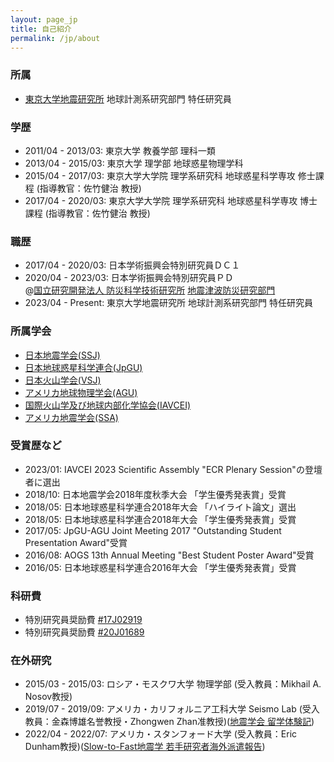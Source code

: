 ```yaml
---
layout: page_jp
title: 自己紹介
permalink: /jp/about
---
```


### <strong>所属</strong>
- [東京大学地震研究所](https://www.eri.u-tokyo.ac.jp/) 地球計測系研究部門 特任研究員

### <strong>学歴</strong>
- 2011/04 - 2013/03: 東京大学 教養学部 理科一類
- 2013/04 - 2015/03: 東京大学 理学部 地球惑星物理学科
- 2015/04 - 2017/03: 東京大学大学院 理学系研究科 地球惑星科学専攻 修士課程 (指導教官：佐竹健治 教授)
- 2017/04 - 2020/03: 東京大学大学院 理学系研究科 地球惑星科学専攻 博士課程 (指導教官：佐竹健治 教授)

### <strong>職歴</strong>
- 2017/04 - 2020/03: 日本学術振興会特別研究員ＤＣ１
- 2020/04 - 2023/03: 日本学術振興会特別研究員ＰＤ <br>
   @[国立研究開発法人 防災科学技術研究所](https://www.bosai.go.jp/) [地震津波防災研究部門](https://www.bosai.go.jp/activity_special/researcher/earthquake-tsunami/index.html)
- 2023/04 - Present: 東京大学地震研究所 地球計測系研究部門 特任研究員

### <strong>所属学会</strong>
- [日本地震学会(SSJ)](https://www.zisin.jp/)
- [日本地球惑星科学連合(JpGU)](http://www.jpgu.org/)
- [日本火山学会(VSJ)](http://www.kazan-g.sakura.ne.jp/J/index.html)
- [アメリカ地球物理学会(AGU)](https://www.agu.org/)
- [国際火山学及び地球内部化学協会(IAVCEI)](https://www.iavceivolcano.org/)
- [アメリカ地震学会(SSA)](https://www.seismosoc.org/)

### <strong>受賞歴など</strong>
- 2023/01: IAVCEI 2023 Scientific Assembly "ECR Plenary Session"の登壇者に選出
- 2018/10: 日本地震学会2018年度秋季大会 「学生優秀発表賞」受賞
- 2018/05: 日本地球惑星科学連合2018年大会 「ハイライト論文」選出
- 2018/05:  日本地球惑星科学連合2018年大会 「学生優秀発表賞」受賞
- 2017/05: JpGU-AGU Joint Meeting 2017 "Outstanding Student Presentation Award"受賞
- 2016/08: AOGS 13th Annual Meeting "Best Student Poster Award"受賞
- 2016/05: 日本地球惑星科学連合2016年大会 「学生優秀発表賞」受賞

### <strong>科研費</strong>
- 特別研究員奨励費 [#17J02919](https://kaken.nii.ac.jp/ja/grant/KAKENHI-PROJECT-17J02919/)
- 特別研究員奨励費 [#20J01689](https://kaken.nii.ac.jp/ja/grant/KAKENHI-PROJECT-20J01689/)

### <strong>在外研究</strong>
- 2015/03 - 2015/03: ロシア・モスクワ大学 物理学部 (受入教員：Mikhail A. Nosov教授)
- 2019/07 - 2019/09: アメリカ・カリフォルニア工科大学 Seismo Lab (受入教員：金森博雄名誉教授・Zhongwen Zhan准教授)([地震学会 留学体験記](/assets/publications/SSJ_newsletter.pdf))
- 2022/04 - 2022/07: アメリカ・スタンフォード大学 (受入教員：Eric Dunham教授)([Slow-to-Fast地震学 若手研究者海外派遣報告](https://slow-to-fast-eq.org/news/overseas_2022/))

<!-- <div itemscope itemtype="https://schema.org/Person"><a itemprop="sameAs" content="https://orcid.org/0000-0002-2361-8482" href="https://orcid.org/0000-0002-2361-8482" target="orcid.widget" rel="me noopener noreferrer" style="vertical-align:top;"><img src="https://orcid.org/sites/default/files/images/orcid_16x16.png" style="width:1em;margin-right:.5em;" alt="ORCID iD icon">https://orcid.org/0000-0002-2361-8482</a></div> -->

